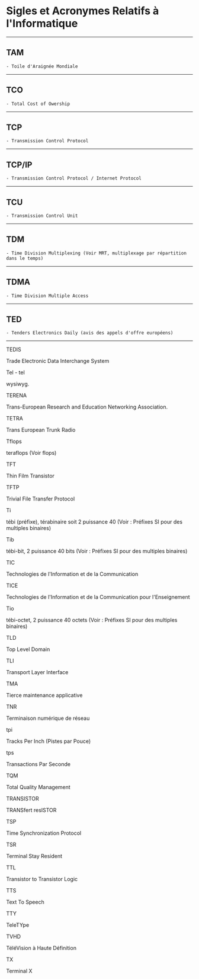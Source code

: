 # **Sigles et Acronymes Relatifs à l'Informatique**

---
## **TAM**

    - Toile d'Araignée Mondiale
---
## **TCO**

    - Total Cost of Owership
---
## **TCP**

    - Transmission Control Protocol
---
## **TCP/IP**

    - Transmission Control Protocol / Internet Protocol
---
## **TCU**

    - Transmission Control Unit
---
## **TDM**

    - Time Division Multiplexing (Voir MRT, multiplexage par répartition dans le temps)
---
## **TDMA**

    - Time Division Multiple Access
---
## **TED**

    - Tenders Electronics Daily (avis des appels d'offre européens)
---
TEDIS

Trade Electronic Data Interchange System

Tel - tel

wysiwyg.

TERENA

Trans-European Research and Education Networking Association.

TETRA

Trans European Trunk Radio

Tflops

teraflops (Voir flops)

TFT

Thin Film Transistor

TFTP

Trivial File Transfer Protocol

Ti

tébi (préfixe), térabinaire soit 2 puissance 40 (Voir : Préfixes SI pour des multiples binaires)

Tib

tébi-bit, 2 puissance 40 bits (Voir : Préfixes SI pour des multiples binaires)

TIC

Technologies de l'Information et de la Communication

TICE

Technologies de l'Information et de la Communication pour l'Enseignement

Tio

tébi-octet, 2 puissance 40 octets (Voir : Préfixes SI pour des multiples binaires)

TLD

Top Level Domain

TLI

Transport Layer Interface

TMA

Tierce maintenance applicative

TNR

Terminaison numérique de réseau

tpi

Tracks Per Inch (Pistes par Pouce)

tps

Transactions Par Seconde

TQM

Total Quality Management

TRANSISTOR

TRANSfert resISTOR

TSP

Time Synchronization Protocol

TSR

Terminal Stay Resident

TTL

Transistor to Transistor Logic

TTS

Text To Speech

TTY

TeleTYpe

TVHD

TéléVision à Haute Définition

TX

Terminal X

